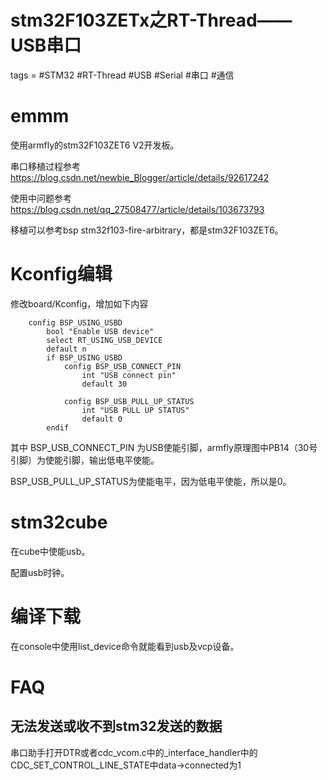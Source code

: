 # stm32F103ZETx之RT-Thread——USB串口
tags = #STM32 #RT-Thread #USB #Serial #串口 #通信

# emmm
使用armfly的stm32F103ZET6 V2开发板。

串口移植过程参考 https://blog.csdn.net/newbie_Blogger/article/details/92617242

使用中问题参考 https://blog.csdn.net/qq_27508477/article/details/103673793

移植可以参考bsp stm32f103-fire-arbitrary，都是stm32F103ZET6。

# Kconfig编辑
修改board/Kconfig，增加如下内容

```
    config BSP_USING_USBD
        bool "Enable USB device"
        select RT_USING_USB_DEVICE
        default n
        if BSP_USING_USBD
            config BSP_USB_CONNECT_PIN
                int "USB connect pin"
                default 30

            config BSP_USB_PULL_UP_STATUS
                int "USB PULL UP STATUS"
                default 0
        endif
```

其中 BSP_USB_CONNECT_PIN 为USB使能引脚，armfly原理图中PB14（30号引脚）为使能引脚，输出低电平使能。

BSP_USB_PULL_UP_STATUS为使能电平，因为低电平使能，所以是0。

# stm32cube
在cube中使能usb。

配置usb时钟。

# 编译下载
在console中使用list_device命令就能看到usb及vcp设备。

# FAQ
## 无法发送或收不到stm32发送的数据
串口助手打开DTR或者cdc_vcom.c中的_interface_handler中的CDC_SET_CONTROL_LINE_STATE中data->connected为1

